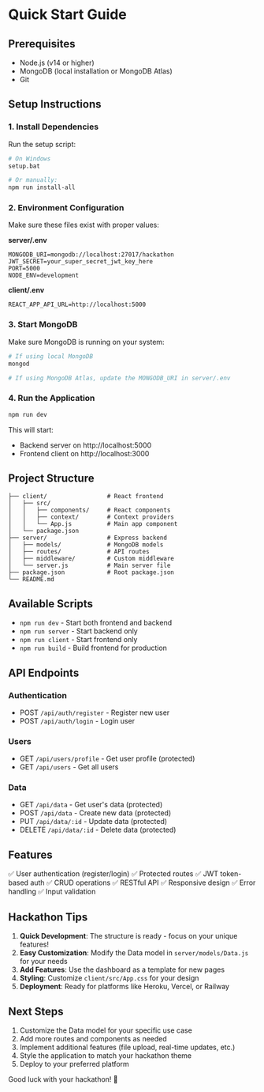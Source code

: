 # Quick Start Guide

## Prerequisites
- Node.js (v14 or higher)
- MongoDB (local installation or MongoDB Atlas)
- Git

## Setup Instructions

### 1. Install Dependencies
Run the setup script:
```bash
# On Windows
setup.bat

# Or manually:
npm run install-all
```

### 2. Environment Configuration
Make sure these files exist with proper values:

**server/.env**
```
MONGODB_URI=mongodb://localhost:27017/hackathon
JWT_SECRET=your_super_secret_jwt_key_here
PORT=5000
NODE_ENV=development
```

**client/.env**
```
REACT_APP_API_URL=http://localhost:5000
```

### 3. Start MongoDB
Make sure MongoDB is running on your system:
```bash
# If using local MongoDB
mongod

# If using MongoDB Atlas, update the MONGODB_URI in server/.env
```

### 4. Run the Application
```bash
npm run dev
```

This will start:
- Backend server on http://localhost:5000
- Frontend client on http://localhost:3000

## Project Structure

```
├── client/                 # React frontend
│   ├── src/
│   │   ├── components/     # React components
│   │   ├── context/        # Context providers
│   │   └── App.js          # Main app component
│   └── package.json
├── server/                 # Express backend
│   ├── models/             # MongoDB models
│   ├── routes/             # API routes
│   ├── middleware/         # Custom middleware
│   └── server.js           # Main server file
├── package.json            # Root package.json
└── README.md
```

## Available Scripts

- `npm run dev` - Start both frontend and backend
- `npm run server` - Start backend only
- `npm run client` - Start frontend only
- `npm run build` - Build frontend for production

## API Endpoints

### Authentication
- POST `/api/auth/register` - Register new user
- POST `/api/auth/login` - Login user

### Users
- GET `/api/users/profile` - Get user profile (protected)
- GET `/api/users` - Get all users

### Data
- GET `/api/data` - Get user's data (protected)
- POST `/api/data` - Create new data (protected)
- PUT `/api/data/:id` - Update data (protected)
- DELETE `/api/data/:id` - Delete data (protected)

## Features

✅ User authentication (register/login)
✅ Protected routes
✅ JWT token-based auth
✅ CRUD operations
✅ RESTful API
✅ Responsive design
✅ Error handling
✅ Input validation

## Hackathon Tips

1. **Quick Development**: The structure is ready - focus on your unique features!
2. **Easy Customization**: Modify the Data model in `server/models/Data.js` for your needs
3. **Add Features**: Use the dashboard as a template for new pages
4. **Styling**: Customize `client/src/App.css` for your design
5. **Deployment**: Ready for platforms like Heroku, Vercel, or Railway

## Next Steps

1. Customize the Data model for your specific use case
2. Add more routes and components as needed
3. Implement additional features (file upload, real-time updates, etc.)
4. Style the application to match your hackathon theme
5. Deploy to your preferred platform

Good luck with your hackathon! 🚀
